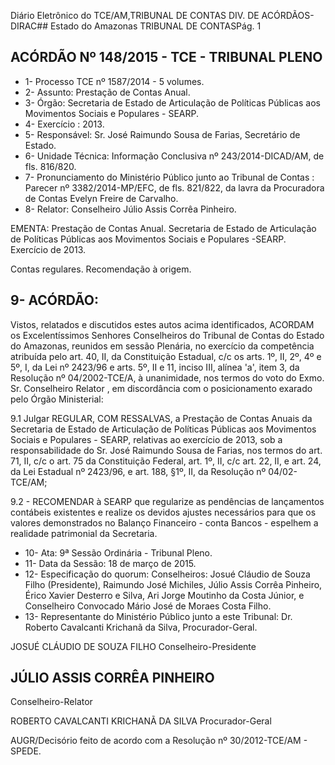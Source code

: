 Diário Eletrônico do TCE/AM,TRIBUNAL DE CONTAS DIV. DE ACÓRDÃOS-DIRAC## Estado do Amazonas TRIBUNAL DE CONTASPág. 1

## ACÓRDÃO Nº 148/2015 - TCE - TRIBUNAL PLENO

- 1- Processo TCE nº 1587/2014 - 5 volumes.
- 2- Assunto: Prestação de Contas Anual.
- 3- Órgão: Secretaria de Estado de Articulação de Políticas Públicas aos Movimentos Sociais e Populares - SEARP.
- 4- Exercício : 2013.
- 5- Responsável: Sr. José Raimundo Sousa de Farias, Secretário de Estado.
- 6- Unidade Técnica: Informação Conclusiva nº 243/2014-DICAD/AM, de fls. 816/820.
- 7-  Pronunciamento  do  Ministério  Público  junto  ao  Tribunal  de  Contas : Parecer  nº 3382/2014-MP/EFC,  de  fls.  821/822,  da  lavra  da  Procuradora  de  Contas  Evelyn  Freire  de Carvalho.
- 8- Relator: Conselheiro Júlio Assis Corrêa Pinheiro.

EMENTA: Prestação  de  Contas  Anual.  Secretaria de Estado de Articulação de Políticas Públicas aos Movimentos Sociais e Populares -SEARP. Exercício de 2013.

Contas regulares. Recomendação à origem.

## 9- ACÓRDÃO:

Vistos, relatados e discutidos estes autos acima identificados,  ACORDAM os Excelentíssimos  Senhores  Conselheiros  do  Tribunal  de  Contas  do  Estado  do  Amazonas, reunidos  em  sessão  Plenária,  no  exercício  da  competência  atribuída  pelo  art.  40,  II,  da Constituição Estadual, c/c os arts. 1º, II, 2º, 4º e 5º,  I, da Lei nº 2423/96 e arts. 5º, II e 11, inciso III, alínea 'a', item 3, da Resolução nº 04/2002-TCE/A, à unanimidade, nos termos do voto do Exmo. Sr. Conselheiro Relator , em discordância com o posicionamento exarado pelo Órgão Ministerial:

9.1 Julgar REGULAR, COM RESSALVAS, a Prestação de Contas Anuais da Secretaria  de  Estado  de  Articulação  de  Políticas  Públicas  aos  Movimentos  Sociais  e Populares  -  SEARP,  relativas  ao  exercício  de  2013,  sob  a  responsabilidade  do  Sr.  José Raimundo Sousa de Farias, nos termos do art. 71, II, c/c o art. 75 da Constituição Federal, art. 1º,  II, c/c art. 22, II, e art. 24, da Lei Estadual nº 2423/96, e art. 188, §1º, II, da Resolução nº 04/02-TCE/AM;

9.2 - RECOMENDAR à SEARP que regularize as pendências de lançamentos contábeis existentes e realize os devidos ajustes necessários para que os valores demonstrados no Balanço Financeiro - conta Bancos - espelhem a realidade patrimonial da Secretaria.

- 10- Ata: 9ª Sessão Ordinária - Tribunal Pleno.
- 11- Data da Sessão: 18 de março de 2015.
- 12-  Especificação  do  quorum: Conselheiros:  Josué  Cláudio  de  Souza  Filho  (Presidente), Raimundo José Michiles, Júlio Assis Corrêa Pinheiro, Érico Xavier Desterro e Silva, Ari Jorge Moutinho da Costa Júnior, e Conselheiro Convocado Mário José de Moraes Costa Filho.
- 13-  Representante  do  Ministério Público  junto  a este Tribunal: Dr. Roberto  Cavalcanti Krichanã da Silva, Procurador-Geral.

JOSUÉ CLÁUDIO DE SOUZA FILHO Conselheiro-Presidente

## JÚLIO ASSIS CORRÊA PINHEIRO

Conselheiro-Relator

ROBERTO CAVALCANTI KRICHANÃ DA SILVA Procurador-Geral

AUGR/Decisório feito de acordo com a Resolução nº 30/2012-TCE/AM - SPEDE.